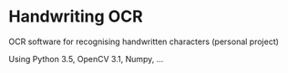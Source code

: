 # Handwriting OCR
OCR software for recognising handwritten characters (personal project)

Using Python 3.5, OpenCV 3.1, Numpy, ...

